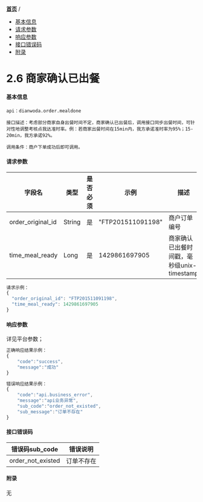 [**首页**](https://open-qa1.dwbops.com/) /

- <a href="#基本信息">基本信息</a>
- <a href="#请求参数">请求参数</a>
- <a href="#响应参数">响应参数</a>
- <a href="#接口错误码">接口错误码</a>
- <a href="#附录">附录</a>


# 2.6 商家确认已出餐

#### 基本信息
```
api：dianwoda.order.mealdone

接口描述：考虑部分商家自身出餐时间不定，商家确认已出餐后，调用接口同步出餐时间，可针对性地调整考核点我达准时率。例：若商家出餐时间在15min内，我方承诺准时率为95%；15-20min，我方承诺92%。

调用条件：商户下单成功后即可调用。
```

#### 请求参数
字段名 | 类型 | 是否必须 | 示例 | 描述
---|---|---|---|---
order\_original\_id|String|是|"FTP201511091198"|商户订单编号
time\_meal\_ready|Long|是|1429861697905|商家确认已出餐时间戳，毫秒级unix-timestamp
```javascript
请求示例：
{
  "order_original_id": "FTP201511091198",
  "time_meal_ready": 1429861697905
}
```


#### 响应参数
详见平台参数；

```javascript
正确响应结果示例：
{
	"code":"success",
	"message":"成功"
}
```

```javascript
错误响应结果示例：
{
	"code":"api.business_error",
	"message":"api业务异常",
	"sub_code":"order_not_existed",
	"sub_message":"订单不存在"
}
```

#### 接口错误码
错误码sub_code | 错误说明
---|---|
order\_not\_existed|订单不存在

#### 附录
无